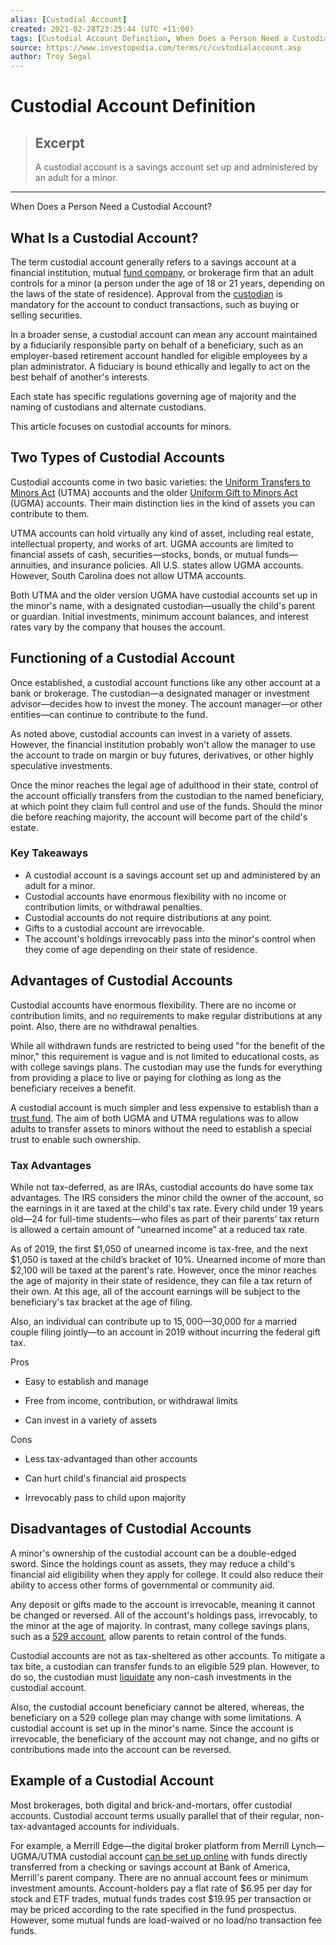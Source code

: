 ```yaml
---
alias: [Custodial Account]
created: 2021-02-28T23:25:44 (UTC +11:00)
tags: [Custodial Account Definition, When Does a Person Need a Custodial Account?]
source: https://www.investopedia.com/terms/c/custodialaccount.asp
author: Troy Segal
---
```


# Custodial Account Definition

> ## Excerpt
> A custodial account is a savings account set up and administered by an adult for a minor.

---

When Does a Person Need a Custodial Account?
## What Is a Custodial Account?

The term custodial account generally refers to a savings account at a financial institution, mutual [fund company](https://www.investopedia.com/terms/f/fund_company.asp), or brokerage firm that an adult controls for a minor (a person under the age of 18 or 21 years, depending on the laws of the state of residence). Approval from the [custodian](https://www.investopedia.com/terms/c/custodian.asp) is mandatory for the account to conduct transactions, such as buying or selling securities.

In a broader sense, a custodial account can mean any account maintained by a fiduciarily responsible party on behalf of a beneficiary, such as an employer-based retirement account handled for eligible employees by a plan administrator. A fiduciary is bound ethically and legally to act on the best behalf of another's interests.

Each state has specific regulations governing age of majority and the naming of custodians and alternate custodians.

This article focuses on custodial accounts for minors.

## Two Types of Custodial Accounts

Custodial accounts come in two basic varieties: the [Uniform Transfers to Minors Act](https://www.investopedia.com/terms/u/utma.asp) (UTMA) accounts and the older [Uniform Gift to Minors Act](https://www.investopedia.com/terms/u/ugma.asp) (UGMA) accounts. Their main distinction lies in the kind of assets you can contribute to them.

UTMA accounts can hold virtually any kind of asset, including real estate, intellectual property, and works of art. UGMA accounts are limited to financial assets of cash, securities—stocks, bonds, or mutual funds—annuities, and insurance policies. All U.S. states allow UGMA accounts. However, South Carolina does not allow UTMA accounts.

Both UTMA and the older version UGMA have custodial accounts set up in the minor's name, with a designated custodian—usually the child's parent or guardian. Initial investments, minimum account balances, and interest rates vary by the company that houses the account.

## Functioning of a Custodial Account

Once established, a custodial account functions like any other account at a bank or brokerage. The custodian—a designated manager or investment advisor—decides how to invest the money. The account manager—or other entities—can continue to contribute to the fund.

As noted above, custodial accounts can invest in a variety of assets. However, the financial institution probably won't allow the manager to use the account to trade on margin or buy futures, derivatives, or other highly speculative investments.

Once the minor reaches the legal age of adulthood in their state, control of the account officially transfers from the custodian to the named beneficiary, at which point they claim full control and use of the funds. Should the minor die before reaching majority, the account will become part of the child's estate.

### Key Takeaways

-   A custodial account is a savings account set up and administered by an adult for a minor.
-   Custodial accounts have enormous flexibility with no income or contribution limits, or withdrawal penalties.
-   Custodial accounts do not require distributions at any point.
-   Gifts to a custodial account are irrevocable.
-   The account's holdings irrevocably pass into the minor's control when they come of age depending on their state of residence.

## Advantages of Custodial Accounts

Custodial accounts have enormous flexibility. There are no income or contribution limits, and no requirements to make regular distributions at any point. Also, there are no withdrawal penalties.

While all withdrawn funds are restricted to being used "for the benefit of the minor," this requirement is vague and is not limited to educational costs, as with college savings plans. The custodian may use the funds for everything from providing a place to live or paying for clothing as long as the beneficiary receives a benefit.

A custodial account is much simpler and less expensive to establish than a [trust fund](https://www.investopedia.com/terms/t/trust-fund.asp). The aim of both UGMA and UTMA regulations was to allow adults to transfer assets to minors without the need to establish a special trust to enable such ownership.

### Tax Advantages

While not tax-deferred, as are IRAs, custodial accounts do have some tax advantages. The IRS considers the minor child the owner of the account, so the earnings in it are taxed at the child's tax rate. Every child under 19 years old—24 for full-time students—who files as part of their parents’ tax return is allowed a certain amount of “unearned income” at a reduced tax rate.

As of 2019, the first $1,050 of unearned income is tax-free, and the next $1,050 is taxed at the child’s bracket of 10%. Unearned income of more than $2,100 will be taxed at the parent's rate. However, once the minor reaches the age of majority in their state of residence, they can file a tax return of their own. At this age, all of the account earnings will be subject to the beneficiary's tax bracket at the age of filing.

Also, an individual can contribute up to $15,000—$30,000 for a married couple filing jointly—to an account in 2019 without incurring the federal gift tax.

Pros

-   Easy to establish and manage
    
-   Free from income, contribution, or withdrawal limits
    
-   Can invest in a variety of assets
    

Cons

-   Less tax-advantaged than other accounts
    
-   Can hurt child's financial aid prospects
    
-   Irrevocably pass to child upon majority
    

## Disadvantages of Custodial Accounts

A minor's ownership of the custodial account can be a double-edged sword. Since the holdings count as assets, they may reduce a child's financial aid eligibility when they apply for college. It could also reduce their ability to access other forms of governmental or community aid.

Any deposit or gifts made to the account is irrevocable, meaning it cannot be changed or reversed. All of the account's holdings pass, irrevocably, to the minor at the age of majority. In contrast, many college savings plans, such as a [529 account](https://www.investopedia.com/terms/1/529plan.asp), allow parents to retain control of the funds.

Custodial accounts are not as tax-sheltered as other accounts. To mitigate a tax bite, a custodian can transfer funds to an eligible 529 plan. However, to do so, the custodian must [liquidate](https://www.investopedia.com/terms/l/liquidate.asp) any non-cash investments in the custodial account.

Also, the custodial account beneficiary cannot be altered, whereas, the beneficiary on a 529 college plan may change with some limitations. A custodial account is set up in the minor's name. Since the account is irrevocable, the beneficiary of the account may not change, and no gifts or contributions made into the account can be reversed.

## Example of a Custodial Account

Most brokerages, both digital and brick-and-mortars, offer custodial accounts. Custodial account terms usually parallel that of their regular, non-tax-advantaged accounts for individuals.

For example, a Merrill Edge—the digital broker platform from Merrill Lynch—UGMA/UTMA custodial account [can be set up online](https://www.merrilledge.com/college-savings/custodial) with funds directly transferred from a checking or savings account at Bank of America, Merrill's parent company. There are no annual account fees or minimum investment amounts. Account-holders pay a flat rate of $6.95 per day for stock and ETF trades, mutual funds trades cost $19.95 per transaction or may be priced according to the rate specified in the fund prospectus. However, some mutual funds are load-waived or no load/no transaction fee funds.
